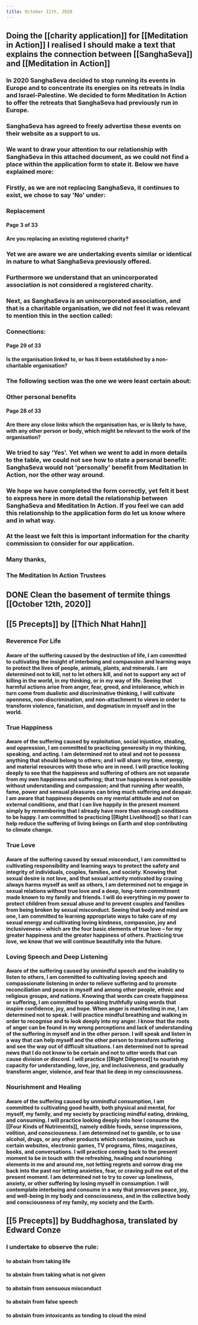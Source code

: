 ```yaml
---
title: October 11th, 2020
---
```


## Doing the [[charity application]] for [[Meditation in Action]] I realised I should make a text that explains the connection between [[SanghaSeva]] and [[Meditation in Action]]
### In 2020 SanghaSeva decided to stop running its events in Europe and to concentrate its energies on its retreats in India and Israel-Palestine. We decided to form Meditation In Action to offer the retreats that SanghaSeva had previously run in Europe.

### SanghaSeva has agreed to freely advertise these events on their website as a support to us.

### We want to draw your attention to our relationship with SanghaSeva in this attached document, as we could not find a place within the application form to state it. Below we have explained more:

### Firstly, as we are not replacing SanghaSeva, it continues to exist, we chose to say 'No' under:

### Replacement
#### Page 3 of 33

#### Are you replacing an existing registered charity?

### Yet we are aware we are undertaking events similar or identical in nature to what SanghaSeva previously offered.

### Furthermore we understand that an unincorporated association is not considered a registered charity.

### Next, as SanghaSeva is an unincorporated association, and that is a charitable organisation, we did not feel it was relevant to mention this in the section called: 

### Connections: 
#### Page 29 of 33

#### Is the organisation linked to, or has it been established by a non-charitable organisation?

### The following section was the one we were least certain about:

### Other personal benefits
#### Page 28 of 33

#### Are there any close links which the organisation has, or is likely to have, with any other person or body, which might be relevant to the work of the organisation?

### We tried to say 'Yes'. Yet when we went to add in more details to the table, we could not see how to state a personal benefit: SanghaSeva would not 'personally' benefit from Meditation In Action, nor the other way around.

### We hope we have completed the form correctly, yet felt it best to express here in more detail the relationship between SanghaSeva and Meditation In Action. If you feel we can add this relationship to the application form do let us know where and in what way. 

### At the least we felt this is important information for the charity commission to consider for our application.

### Many thanks,

### The Meditation In Action Trustees

## DONE Clean the basement of termite things [[October 12th, 2020]]

## [[5 Precepts]] by [[Thich Nhat Hahn]]
### **Reverence For Life**
#### Aware of the suffering caused by the destruction of life, I am committed to cultivating the insight of interbeing and compassion and learning ways to protect the lives of people, animals, plants, and minerals. I am determined not to kill, not to let others kill, and not to support any act of killing in the world, in my thinking, or in my way of life. Seeing that harmful actions arise from anger, fear, greed, and intolerance, which in turn come from dualistic and discriminative thinking, I will cultivate openness, non-discrimination, and non-attachment to views in order to transform violence, fanaticism, and dogmatism in myself and in the world.

### **True Happiness**
#### Aware of the suffering caused by exploitation, social injustice, stealing, and oppression, I am committed to practicing generosity in my thinking, speaking, and acting. I am determined not to steal and not to possess anything that should belong to others; and I will share my time, energy, and material resources with those who are in need. I will practice looking deeply to see that the happiness and suffering of others are not separate from my own happiness and suffering; that true happiness is not possible without understanding and compassion; and that running after wealth, fame, power and sensual pleasures can bring much suffering and despair. I am aware that happiness depends on my mental attitude and not on external conditions, and that I can live happily in the present moment simply by remembering that I already have more than enough conditions to be happy. I am committed to practicing [[Right Livelihood]] so that I can help reduce the suffering of living beings on Earth and stop contributing to climate change.

### **True Love**
#### Aware of the suffering caused by sexual misconduct, I am committed to cultivating responsibility and learning ways to protect the safety and integrity of individuals, couples, families, and society. Knowing that sexual desire is not love, and that sexual activity motivated by craving always harms myself as well as others, I am determined not to engage in sexual relations without true love and a deep, long-term commitment made known to my family and friends. I will do everything in my power to protect children from sexual abuse and to prevent couples and families from being broken by sexual misconduct. Seeing that body and mind are one, I am committed to learning appropriate ways to take care of my sexual energy and cultivating loving kindness, compassion, joy and inclusiveness – which are the four basic elements of true love – for my greater happiness and the greater happiness of others. Practicing true love, we know that we will continue beautifully into the future.

### **Loving Speech and Deep Listening**
#### Aware of the suffering caused by unmindful speech and the inability to listen to others, I am committed to cultivating loving speech and compassionate listening in order to relieve suffering and to promote reconciliation and peace in myself and among other people, ethnic and religious groups, and nations. Knowing that words can create happiness or suffering, I am committed to speaking truthfully using words that inspire confidence, joy, and hope. When anger is manifesting in me, I am determined not to speak. I will practice mindful breathing and walking in order to recognise and to look deeply into my anger. I know that the roots of anger can be found in my wrong perceptions and lack of understanding of the suffering in myself and in the other person. I will speak and listen in a way that can help myself and the other person to transform suffering and see the way out of difficult situations. I am determined not to spread news that I do not know to be certain and not to utter words that can cause division or discord. I will practice [[Right Diligence]] to nourish my capacity for understanding, love, joy, and inclusiveness, and gradually transform anger, violence, and fear that lie deep in my consciousness.

### **Nourishment and Healing**
#### Aware of the suffering caused by unmindful consumption, I am committed to cultivating good health, both physical and mental, for myself, my family, and my society by practicing mindful eating, drinking, and consuming. I will practice looking deeply into how I consume the [[Four Kinds of Nutriments]], namely edible foods, sense impressions, volition, and consciousness. I am determined not to gamble, or to use alcohol, drugs, or any other products which contain toxins, such as certain websites, electronic games, TV programs, films, magazines, books, and conversations. I will practice coming back to the present moment to be in touch with the refreshing, healing and nourishing elements in me and around me, not letting regrets and sorrow drag me back into the past nor letting anxieties, fear, or craving pull me out of the present moment. I am determined not to try to cover up loneliness, anxiety, or other suffering by losing myself in consumption. I will contemplate interbeing and consume in a way that preserves peace, joy, and well-being in my body and consciousness, and in the collective body and consciousness of my family, my society and the Earth.

## [[5 Precepts]] by Buddhaghosa, translated by Edward Conze
### I undertake to observe the rule:
#### to abstain from taking life

#### to abstain from taking what is not given

#### to abstain from sensuous misconduct

#### to abstain from false speech

#### to abstain from intoxicants as tending to cloud the mind
